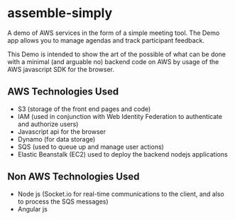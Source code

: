 assemble-simply
===============

A demo of AWS services in the form of a simple meeting tool. The Demo app allows you to manage agendas and track participant feedback.

This Demo is intended to show the art of the possible of what can be done with a minimal (and arguable no) backend code on AWS by usage of the AWS javascript SDK for the browser.


AWS Technologies Used
---------------------
* S3 (storage of the front end pages and code)
* IAM (used in conjunction with Web Identity Federation to authenticate and authorize users)
* Javascript api for the browser
* Dynamo (for data storage)
* SQS (used to queue up and manage user actions)
* Elastic Beanstalk (EC2) used to deploy the backend nodejs applications

Non AWS Technologies Used
-------------------------
* Node js (Socket.io for real-time communications to the client, and also to process the SQS messages)
* Angular js


